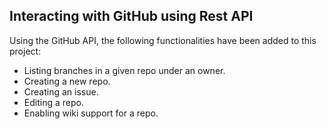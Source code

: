 ## Interacting with GitHub using Rest API

Using the GitHub API, the following functionalities have been added to this project:

* Listing branches in a given repo under an owner.
* Creating a new repo.
* Creating an issue.
* Editing a repo.
* Enabling wiki support for a repo.
